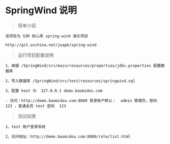 
# SpringWind 说明


> 简单介绍

```
该项目为 SSM 核心库 spring-wind 演示项目

http://git.oschina.net/juapk/spring-wind
```


> 运行项目配置说明

```
1、根据 /SpringWind/src/main/resources/properties/jdbc.properties 配置数据库

2、导入数据库 /SpringWind/src/test/resources/springwind.sql

3、配置 host 为  127.0.0.1 demo.baomidou.com

- 访问：http://demo.baomidou.com:8080 登录账户默认：  admin 管理员，密码 123 ，普通会员 test 密码  123

```


> 测试权限

```
1、test 账户登录系统

2、访问地址：http://demo.baomidou.com:8080/role/list.html
```

